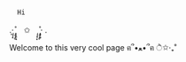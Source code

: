 ###      
      Hi 
.·͙*̩̩͙˚̩̥̩̥*̩̩̥͙　✩　*̩̩̥͙˚̩̥̩̥*̩̩͙‧͙ .

Welcome to this very cool page ฅ՞•ﻌ•՞ฅ
ੈ✩‧₊˚


<!--
**stephsoup/stephsoup** is a ✨ _special_ ✨ repository because its `README.md` (this file) appears on your GitHub profile.

      Hi 
.·͙*̩̩͙˚̩̥̩̥*̩̩̥͙　✩　*̩̩̥͙˚̩̥̩̥*̩̩͙‧͙ .

Welcome to this very cool page ฅ՞•ﻌ•՞ฅ
ੈ✩‧₊˚
